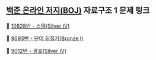 ## [백준 온라인 저지(BOJ)](https://www.acmicpc.net/) 자료구조 1 문제 링크

🔎 [10828번 - 스택(Silver Ⅳ)](https://www.acmicpc.net/problem/10828) 

🔎 [9093번 - 단어 뒤집기(Bronze Ⅰ)](https://www.acmicpc.net/problem/9093)  

🔎 [9012번 - 괄호(Silver Ⅳ)](https://www.acmicpc.net/problem/9012)  
